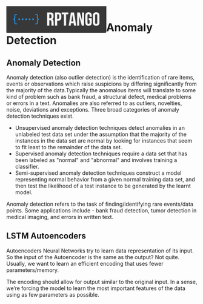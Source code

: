 <img src="./dataset/rptango_logo1.png" width="264" height="70" align="left"/>

# Anomaly Detection



## Anomaly Detection
Anomaly detection (also outlier detection) is the identification of rare items, events or observations which raise suspicions by differing significantly from the majority of the data.Typically the anomalous items will translate to some kind of problem such as bank fraud, a structural defect, medical problems or errors in a text. Anomalies are also referred to as outliers, novelties, noise, deviations and exceptions.
Three broad categories of anomaly detection techniques exist. 
- Unsupervised anomaly detection techniques detect anomalies in an unlabeled test data set under the assumption that the majority of the instances in the data set are normal by looking for instances that seem to fit least to the remainder of the data set. 
- Supervised anomaly detection techniques require a data set that has been labeled as "normal" and "abnormal" and involves training a classifier. 
- Semi-supervised anomaly detection techniques construct a model representing normal behavior from a given normal training data set, and then test the likelihood of a test instance to be generated by the learnt model.

Anomaly detection refers to the task of finding/identifying rare events/data points. Some applications include - bank fraud detection, tumor detection in medical imaging, and errors in written text.


## LSTM Autoencoders
Autoencoders Neural Networks try to learn data representation of its input. So the input of the Autoencoder is the same as the output? Not quite. Usually, we want to learn an efficient encoding that uses fewer parameters/memory.

The encoding should allow for output similar to the original input. In a sense, we’re forcing the model to learn the most important features of the data using as few parameters as possible.
